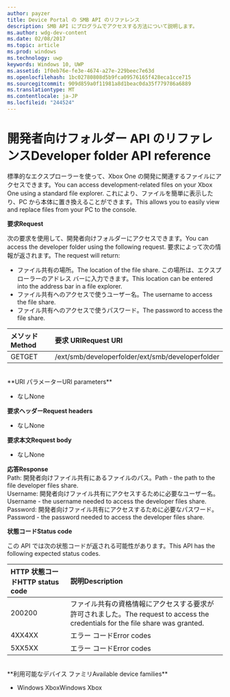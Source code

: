 ```yaml
---
author: payzer
title: Device Portal の SMB API のリファレンス
description: SMB API にプログラムでアクセスする方法について説明します。
ms.author: wdg-dev-content
ms.date: 02/08/2017
ms.topic: article
ms.prod: windows
ms.technology: uwp
keywords: Windows 10, UWP
ms.assetid: 1f0eb76e-fe3e-4674-a27e-229beec7e63d
ms.openlocfilehash: 1bc02780808d5b9fca09576165f428eca1cce715
ms.sourcegitcommit: 909d859a0f11981a8d1beac0da35f779786a6889
ms.translationtype: MT
ms.contentlocale: ja-JP
ms.locfileid: "244524"
---
```

# <a name="developer-folder-api-reference"></a><span data-ttu-id="19eec-104">開発者向けフォルダー API のリファレンス</span><span class="sxs-lookup"><span data-stu-id="19eec-104">Developer folder API reference</span></span>   
<span data-ttu-id="19eec-105">標準的なエクスプローラーを使って、Xbox One の開発に関連するファイルにアクセスできます。</span><span class="sxs-lookup"><span data-stu-id="19eec-105">You can access development-related files on your Xbox One using a standard file explorer.</span></span> <span data-ttu-id="19eec-106">これにより、ファイルを簡単に表示したり、PC から本体に置き換えることができます。</span><span class="sxs-lookup"><span data-stu-id="19eec-106">This allows you to easily view and replace files from your PC to the console.</span></span>

**<span data-ttu-id="19eec-107">要求</span><span class="sxs-lookup"><span data-stu-id="19eec-107">Request</span></span>**

<span data-ttu-id="19eec-108">次の要求を使用して、開発者向けフォルダーにアクセスできます。</span><span class="sxs-lookup"><span data-stu-id="19eec-108">You can access the developer folder using the following request.</span></span> <span data-ttu-id="19eec-109">要求によって次の情報が返されます。</span><span class="sxs-lookup"><span data-stu-id="19eec-109">The request will return:</span></span>    
* <span data-ttu-id="19eec-110">ファイル共有の場所。</span><span class="sxs-lookup"><span data-stu-id="19eec-110">The location of the file share.</span></span> <span data-ttu-id="19eec-111">この場所は、エクスプローラーのアドレス バーに入力できます。</span><span class="sxs-lookup"><span data-stu-id="19eec-111">This location can be entered into the address bar in a file explorer.</span></span>
* <span data-ttu-id="19eec-112">ファイル共有へのアクセスで使うユーザー名。</span><span class="sxs-lookup"><span data-stu-id="19eec-112">The username to access the file share.</span></span>
* <span data-ttu-id="19eec-113">ファイル共有へのアクセスで使うパスワード。</span><span class="sxs-lookup"><span data-stu-id="19eec-113">The password to access the file share.</span></span>

<span data-ttu-id="19eec-114">メソッド</span><span class="sxs-lookup"><span data-stu-id="19eec-114">Method</span></span>      | <span data-ttu-id="19eec-115">要求 URI</span><span class="sxs-lookup"><span data-stu-id="19eec-115">Request URI</span></span>
:------     | :-----
<span data-ttu-id="19eec-116">GET</span><span class="sxs-lookup"><span data-stu-id="19eec-116">GET</span></span> | <span data-ttu-id="19eec-117">/ext/smb/developerfolder</span><span class="sxs-lookup"><span data-stu-id="19eec-117">/ext/smb/developerfolder</span></span>
<br />
**<span data-ttu-id="19eec-118">URI パラメーター</span><span class="sxs-lookup"><span data-stu-id="19eec-118">URI parameters</span></span>**

- <span data-ttu-id="19eec-119">なし</span><span class="sxs-lookup"><span data-stu-id="19eec-119">None</span></span>

**<span data-ttu-id="19eec-120">要求ヘッダー</span><span class="sxs-lookup"><span data-stu-id="19eec-120">Request headers</span></span>**

- <span data-ttu-id="19eec-121">なし</span><span class="sxs-lookup"><span data-stu-id="19eec-121">None</span></span>

**<span data-ttu-id="19eec-122">要求本文</span><span class="sxs-lookup"><span data-stu-id="19eec-122">Request body</span></span>**

- <span data-ttu-id="19eec-123">なし</span><span class="sxs-lookup"><span data-stu-id="19eec-123">None</span></span>

**<span data-ttu-id="19eec-124">応答</span><span class="sxs-lookup"><span data-stu-id="19eec-124">Response</span></span>**   
<span data-ttu-id="19eec-125">Path: 開発者向けファイル共有にあるファイルのパス。</span><span class="sxs-lookup"><span data-stu-id="19eec-125">Path - the path to the file developer files share.</span></span>   
<span data-ttu-id="19eec-126">Username: 開発者向けファイル共有にアクセスするために必要なユーザー名。</span><span class="sxs-lookup"><span data-stu-id="19eec-126">Username - the username needed to access the developer files share.</span></span>   
<span data-ttu-id="19eec-127">Password: 開発者向けファイル共有にアクセスするために必要なパスワード。</span><span class="sxs-lookup"><span data-stu-id="19eec-127">Password - the password needed to access the developer files share.</span></span>   

**<span data-ttu-id="19eec-128">状態コード</span><span class="sxs-lookup"><span data-stu-id="19eec-128">Status code</span></span>**

<span data-ttu-id="19eec-129">この API では次の状態コードが返される可能性があります。</span><span class="sxs-lookup"><span data-stu-id="19eec-129">This API has the following expected status codes.</span></span>

<span data-ttu-id="19eec-130">HTTP 状態コード</span><span class="sxs-lookup"><span data-stu-id="19eec-130">HTTP status code</span></span>      | <span data-ttu-id="19eec-131">説明</span><span class="sxs-lookup"><span data-stu-id="19eec-131">Description</span></span>
:------     | :-----
<span data-ttu-id="19eec-132">200</span><span class="sxs-lookup"><span data-stu-id="19eec-132">200</span></span> | <span data-ttu-id="19eec-133">ファイル共有の資格情報にアクセスする要求が許可されました。</span><span class="sxs-lookup"><span data-stu-id="19eec-133">The request to access the credentials for the file share was granted.</span></span>
<span data-ttu-id="19eec-134">4XX</span><span class="sxs-lookup"><span data-stu-id="19eec-134">4XX</span></span> | <span data-ttu-id="19eec-135">エラー コード</span><span class="sxs-lookup"><span data-stu-id="19eec-135">Error codes</span></span>
<span data-ttu-id="19eec-136">5XX</span><span class="sxs-lookup"><span data-stu-id="19eec-136">5XX</span></span> | <span data-ttu-id="19eec-137">エラー コード</span><span class="sxs-lookup"><span data-stu-id="19eec-137">Error codes</span></span>
<br />
**<span data-ttu-id="19eec-138">利用可能なデバイス ファミリ</span><span class="sxs-lookup"><span data-stu-id="19eec-138">Available device families</span></span>**

* <span data-ttu-id="19eec-139">Windows Xbox</span><span class="sxs-lookup"><span data-stu-id="19eec-139">Windows Xbox</span></span>
